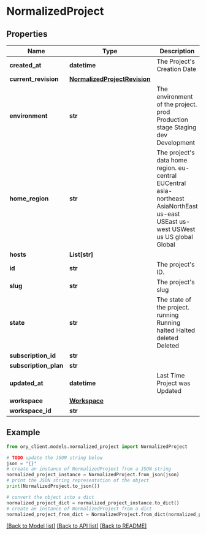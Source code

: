 # NormalizedProject


## Properties

Name | Type | Description | Notes
------------ | ------------- | ------------- | -------------
**created_at** | **datetime** | The Project&#39;s Creation Date | [readonly] 
**current_revision** | [**NormalizedProjectRevision**](NormalizedProjectRevision.md) |  | 
**environment** | **str** | The environment of the project. prod Production stage Staging dev Development | 
**home_region** | **str** | The project&#39;s data home region. eu-central EUCentral asia-northeast AsiaNorthEast us-east USEast us-west USWest us US global Global | [readonly] 
**hosts** | **List[str]** |  | 
**id** | **str** | The project&#39;s ID. | [readonly] 
**slug** | **str** | The project&#39;s slug | [readonly] 
**state** | **str** | The state of the project. running Running halted Halted deleted Deleted | [readonly] 
**subscription_id** | **str** |  | [optional] 
**subscription_plan** | **str** |  | [optional] 
**updated_at** | **datetime** | Last Time Project was Updated | [readonly] 
**workspace** | [**Workspace**](Workspace.md) |  | [optional] 
**workspace_id** | **str** |  | 

## Example

```python
from ory_client.models.normalized_project import NormalizedProject

# TODO update the JSON string below
json = "{}"
# create an instance of NormalizedProject from a JSON string
normalized_project_instance = NormalizedProject.from_json(json)
# print the JSON string representation of the object
print(NormalizedProject.to_json())

# convert the object into a dict
normalized_project_dict = normalized_project_instance.to_dict()
# create an instance of NormalizedProject from a dict
normalized_project_from_dict = NormalizedProject.from_dict(normalized_project_dict)
```
[[Back to Model list]](../README.md#documentation-for-models) [[Back to API list]](../README.md#documentation-for-api-endpoints) [[Back to README]](../README.md)


